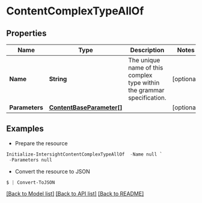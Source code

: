 # ContentComplexTypeAllOf
## Properties

Name | Type | Description | Notes
------------ | ------------- | ------------- | -------------
**Name** | **String** | The unique name of this complex type within the grammar specification. | [optional] 
**Parameters** | [**ContentBaseParameter[]**](ContentBaseParameter.md) |  | [optional] 

## Examples

- Prepare the resource
```powershell
Initialize-IntersightContentComplexTypeAllOf  -Name null `
 -Parameters null
```

- Convert the resource to JSON
```powershell
$ | Convert-ToJSON
```

[[Back to Model list]](../README.md#documentation-for-models) [[Back to API list]](../README.md#documentation-for-api-endpoints) [[Back to README]](../README.md)

